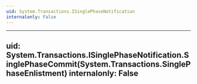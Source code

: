 ```yaml
---
uid: System.Transactions.ISinglePhaseNotification
internalonly: False
---
```


---
uid: System.Transactions.ISinglePhaseNotification.SinglePhaseCommit(System.Transactions.SinglePhaseEnlistment)
internalonly: False
---
